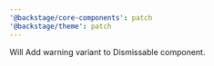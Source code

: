 ```yaml
---
'@backstage/core-components': patch
'@backstage/theme': patch
---
```


Will Add warning variant to Dismissable component.

